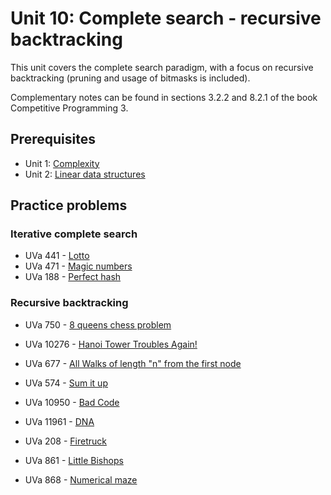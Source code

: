 # Unit 10: Complete search - recursive backtracking
This unit covers the complete search paradigm, with a focus on recursive backtracking (pruning and usage of bitmasks is included).

Complementary notes can be found in sections 3.2.2 and 8.2.1 of the book Competitive Programming 3.

## Prerequisites

- Unit 1: [Complexity](../01-complexity)
- Unit 2: [Linear data structures](../02-linear-struct)

## Practice problems

### Iterative complete search

- UVa 441 - [Lotto](https://uva.onlinejudge.org/external/4/441.pdf)
- UVa 471 - [Magic numbers](https://uva.onlinejudge.org/external/4/471.pdf)
- UVa 188 - [Perfect hash](https://uva.onlinejudge.org/external/1/188.pdf)

### Recursive backtracking

- UVa 750 - [8 queens chess problem](https://uva.onlinejudge.org/external/7/750.pdf)
- UVa 10276 - [Hanoi Tower Troubles Again!](https://uva.onlinejudge.org/external/102/10276.pdf)
- UVa 677 - [All Walks of length "n" from the first node](https://uva.onlinejudge.org/external/6/677.pdf)

- UVa 574 - [Sum it up](https://uva.onlinejudge.org/external/5/574.pdf)
- UVa 10950 - [Bad Code](https://uva.onlinejudge.org/external/109/10950.pdf)
- UVa 11961 - [DNA](https://uva.onlinejudge.org/external/119/11961.pdf)

- UVa 208 - [Firetruck](https://uva.onlinejudge.org/external/2/208.pdf)
- UVa 861 - [Little Bishops](https://uva.onlinejudge.org/external/8/861.pdf)
- UVa 868 - [Numerical maze](https://uva.onlinejudge.org/external/8/868.pdf)

